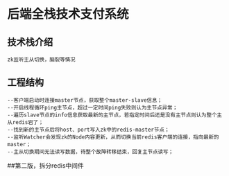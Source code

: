 # 后端全栈技术支付系统

## 技术栈介绍
    zk监听主从切换，脑裂等情况

## 工程结构
    --客户端启动时连接master节点，获取整个master-slave信息；
    --开启线程循环ping主节点，超过一定时间ping失败则认为主节点异常；
    --遍历slave节点的info信息获取最新的主节点，若指定时间后还是没有主节点则认为整个主从redis宕了；
    --找到新的主节点后将host、port写入zk中的redis-master节点；
    --监听Watcher会发现zk的Node内容更新，从而切换当前redis客户端的连接，指向最新的master；
    --主从切换期间无法读写数据，待整个故障转移结束，回复主节点读写；
    
##第二版，拆分redis中间件
